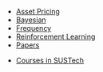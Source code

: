 - [Asset Pricing](/asset_pricing/README.md)
- [Bayesian](/bayesian/README.md)
- [Frequency](/frequency/README.md)
- [Reinforcement Learning](/rl/README.md)
- [Papers](/papers/README.md)
 <!-- [Commands and Keyboard Shortcuts](/shortcuts/README.md)-->
- [Courses in SUSTech](/courses/README.md)
 <!--[CFA](/CFA/README.md)-->
 <!--[Temp](/tmp/README.md)-->
